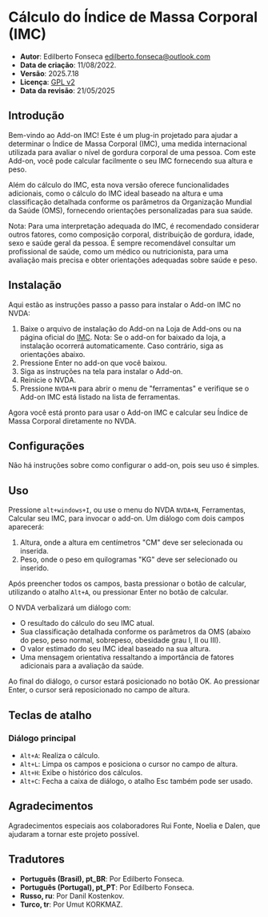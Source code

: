 # Cálculo do Índice de Massa Corporal (IMC)

* **Autor**: Edilberto Fonseca [edilberto.fonseca@outlook.com](mailto:edilberto.fonseca@outlook.com)
* **Data de criação**: 11/08/2022.
* **Versão**: 2025.7.18
* **Licença**: [GPL v2](https://www.gnu.org/licenses/gpl-2.0.html)
* **Data da revisão**: 21/05/2025

## Introdução

Bem-vindo ao Add-on IMC! Este é um plug-in projetado para ajudar a determinar o Índice de Massa Corporal (IMC), uma medida internacional utilizada para avaliar o nível de gordura corporal de uma pessoa. Com este Add-on, você pode calcular facilmente o seu IMC fornecendo sua altura e peso.

Além do cálculo do IMC, esta nova versão oferece funcionalidades adicionais, como o cálculo do IMC ideal baseado na altura e uma classificação detalhada conforme os parâmetros da Organização Mundial da Saúde (OMS), fornecendo orientações personalizadas para sua saúde.

Nota: Para uma interpretação adequada do IMC, é recomendado considerar outros fatores, como composição corporal, distribuição de gordura, idade, sexo e saúde geral da pessoa. É sempre recomendável consultar um profissional de saúde, como um médico ou nutricionista, para uma avaliação mais precisa e obter orientações adequadas sobre saúde e peso.

## Instalação

Aqui estão as instruções passo a passo para instalar o Add-on IMC no NVDA:

1. Baixe o arquivo de instalação do Add-on na Loja de Add-ons ou na página oficial do [IMC](https://github.com/EdilbertoFonseca/BMI).
   Nota: Se o add-on for baixado da loja, a instalação ocorrerá automaticamente. Caso contrário, siga as orientações abaixo.
2. Pressione Enter no add-on que você baixou.
3. Siga as instruções na tela para instalar o Add-on.
4. Reinicie o NVDA.
5. Pressione `NVDA+N` para abrir o menu de "ferramentas" e verifique se o Add-on IMC está listado na lista de ferramentas.

Agora você está pronto para usar o Add-on IMC e calcular seu Índice de Massa Corporal diretamente no NVDA.

## Configurações

Não há instruções sobre como configurar o add-on, pois seu uso é simples.

## Uso

Pressione `alt+windows+I`, ou use o menu do NVDA `NVDA+N`, Ferramentas, Calcular seu IMC, para invocar o add-on. Um diálogo com dois campos aparecerá:

1. Altura, onde a altura em centímetros "CM" deve ser selecionada ou inserida.
2. Peso, onde o peso em quilogramas "KG" deve ser selecionado ou inserido.

Após preencher todos os campos, basta pressionar o botão de calcular, utilizando o atalho `Alt+A`, ou pressionar Enter no botão de calcular.

O NVDA verbalizará um diálogo com:

* O resultado do cálculo do seu IMC atual.
* Sua classificação detalhada conforme os parâmetros da OMS (abaixo do peso, peso normal, sobrepeso, obesidade grau I, II ou III).
* O valor estimado do seu IMC ideal baseado na sua altura.
* Uma mensagem orientativa ressaltando a importância de fatores adicionais para a avaliação da saúde.

Ao final do diálogo, o cursor estará posicionado no botão OK. Ao pressionar Enter, o cursor será reposicionado no campo de altura.

## Teclas de atalho

### Diálogo principal

* `Alt+A`: Realiza o cálculo.
* `Alt+L`: Limpa os campos e posiciona o cursor no campo de altura.
* `Alt+H`: Exibe o histórico dos cálculos.
* `Alt+C`: Fecha a caixa de diálogo, o atalho Esc também pode ser usado.

## Agradecimentos

Agradecimentos especiais aos colaboradores Rui Fonte, Noelia e Dalen, que ajudaram a tornar este projeto possível.

## Tradutores

* **Português (Brasil), pt\_BR**: Por Edilberto Fonseca.
* **Português (Portugal), pt\_PT**: Por Edilberto Fonseca.
* **Russo, ru**: Por Danil Kostenkov.
* **Turco, tr**: Por Umut KORKMAZ.

